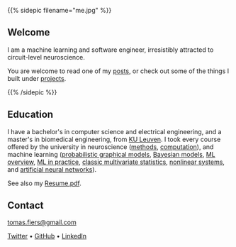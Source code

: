 ---
---


{{% sidepic filename="me.jpg" %}}

## Welcome

I am a machine learning and software engineer, irresistibly attracted to
circuit-level neuroscience.

You are welcome to read one of my [posts](/posts), or check out some
of the things I built under [projects](/projects).

{{% /sidepic %}}



## Education

I have a bachelor's in computer science and electrical engineering, and a
master's in biomedical engineering, from [KU Leuven](https://www.kuleuven.be/english/).
I took every course offered by the university in neuroscience
([methods](https://onderwijsaanbod.kuleuven.be//2017/syllabi/e/G0U76AE.htm),
[computation](https://onderwijsaanbod.kuleuven.be/syllabi/e/H02B3AE.htm)),
and machine learning
([probabilistic graphical models](https://onderwijsaanbod.kuleuven.be/syllabi/e/H02D2AE.htm),
[Bayesian models](https://onderwijsaanbod.kuleuven.be/syllabi/v/e/H05M9AE.htm),
[ML overview](https://onderwijsaanbod.kuleuven.be/syllabi/e/H02C1AE.htm),
[ML in practice](https://onderwijsaanbod.kuleuven.be/syllabi/e/H0T25AE.htm),
[classic multivariate statistics](https://onderwijsaanbod.kuleuven.be/syllabi/v/e/G0O00AE.htm),
[nonlinear systems](https://onderwijsaanbod.kuleuven.be/syllabi/v/e/H0S11AE.htm),
and [artificial neural networks](https://onderwijsaanbod.kuleuven.be/syllabi/e/H03V7BE.htm)).

See also my [Resume.pdf](/content/CV.pdf).



## Contact

[tomas.fiers@gmail.com](mailto:tomas.fiers@gmail.com)

[Twitter](https://twitter.com/TomasFiers) •
[GitHub](https://github.com/tfiers) •
[LinkedIn](https://www.linkedin.com/in/tomasfiers/)
